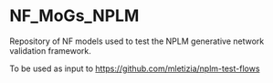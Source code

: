 # NF_MoGs_NPLM
Repository of NF models used to test the NPLM generative network validation framework.

To be used as input to https://github.com/mletizia/nplm-test-flows
